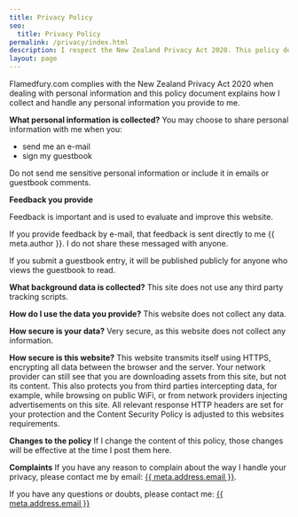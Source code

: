 ```yaml
---
title: Privacy Policy
seo:
  title: Privacy Policy
permalink: /privacy/index.html
description: I respect the New Zealand Privacy Act 2020. This policy document explains how I collect and handle any information you provide to me.
layout: page
---
```


Flamedfury.com complies with the New Zealand Privacy Act 2020 when dealing with personal information and this policy document explains how I collect and handle any personal information you provide to me.

**What personal information is collected?**
You may choose to share personal information with me when you:
  - send me an e-mail
  - sign my guestbook

Do not send me sensitive personal information or include it in emails or guestbook comments.

**Feedback you provide**

Feedback is important and is used to evaluate and improve this website.

If you provide feedback by e-mail, that feedback is sent directly to me {{ meta.author }}. I do not share these messaged with anyone.

If you submit a guestbook entry, it will be published publicly for anyone who views the guestbook to read.

**What background data is collected?**
This site does not use any third party tracking scripts.

**How do I use the data you provide?**
This website does not collect any data.

**How secure is your data?**
Very secure, as this website does not collect any information.

**How secure is this website?**
This website transmits itself using HTTPS, encrypting all data between the browser and the server. Your network provider can still see that you are downloading assets from this site, but not its content. This also protects you from third parties intercepting data, for example, while browsing on public WiFi, or from network providers injecting advertisements on this site. All relevant response HTTP headers are set for your protection and the Content Security Policy is adjusted to this websites requirements.

**Changes to the policy**
If I change the content of this policy, those changes will be effective at the time I post them here.

**Complaints**
If you have any reason to complain about the way I handle your privacy, please contact me by email: <a href="mailto:{{ meta.address.email }}?subject=flamedfury.com%20privacy%20policy">{{ meta.address.email }}</a>.

If you have any questions or doubts, please contact me: <a href="mailto:{{ meta.address.email }}?subject=flamedfury.com%20privacy%20policy">{{ meta.address.email }}</a>